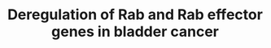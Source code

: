 ---
annotations:
- type: Pathway Ontology
  value: urinary bladder cancer pathway
- type: Disease Ontology
  value: urinary bladder cancer
- type: Pathway Ontology
  value: cancer pathway
authors:
- Mkutmon
- Egonw
- Fehrhart
- Eweitz
description: Example of the Rab27 cluster. The Rab27 cluster is comprised of the two
  RAB27 isoforms (RAB27A and RAB27B), the GEF MADD, the GAP TBC1D10A and 12 effector
  proteins
last-edited: 2021-05-25
organisms:
- Bos taurus
redirect_from:
- /index.php/Pathway:WP3171
- /instance/WP3171
schema-jsonld:
- '@context': https://schema.org/
  '@id': https://wikipathways.github.io/pathways/WP3171.html
  '@type': Dataset
  creator:
    '@type': Organization
    name: WikiPathways
  description: Example of the Rab27 cluster. The Rab27 cluster is comprised of the
    two RAB27 isoforms (RAB27A and RAB27B), the GEF MADD, the GAP TBC1D10A and 12
    effector proteins
  keywords:
  - SYTL1
  - SYTL4
  - EXPH5
  - RAB27A
  - MADD
  - UNC13D
  - RPH3AL
  - RPH3A
  - MLPH
  - SYTL2
  - TBC1D10A
  - RAB27B
  - SYTL5
  - SYTL3
  - GCC2
  - MYRIP
  license: CC0
  name: Deregulation of Rab and Rab effector genes in bladder cancer
seo: CreativeWork
title: Deregulation of Rab and Rab effector genes in bladder cancer
wpid: WP3171
---